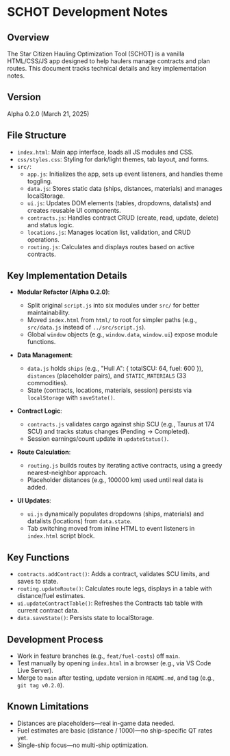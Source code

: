 ﻿# SCHOT Development Notes

## Overview
The Star Citizen Hauling Optimization Tool (SCHOT) is a vanilla HTML/CSS/JS app designed to help haulers manage contracts and plan routes. This document tracks technical details and key implementation notes.

## Version
Alpha 0.2.0 (March 21, 2025)

## File Structure
- `index.html`: Main app interface, loads all JS modules and CSS.
- `css/styles.css`: Styling for dark/light themes, tab layout, and forms.
- `src/`:
  - `app.js`: Initializes the app, sets up event listeners, and handles theme toggling.
  - `data.js`: Stores static data (ships, distances, materials) and manages localStorage.
  - `ui.js`: Updates DOM elements (tables, dropdowns, datalists) and creates reusable UI components.
  - `contracts.js`: Handles contract CRUD (create, read, update, delete) and status logic.
  - `locations.js`: Manages location list, validation, and CRUD operations.
  - `routing.js`: Calculates and displays routes based on active contracts.

## Key Implementation Details
- **Modular Refactor (Alpha 0.2.0)**:
  - Split original `script.js` into six modules under `src/` for better maintainability.
  - Moved `index.html` from `html/` to root for simpler paths (e.g., `src/data.js` instead of `../src/script.js`).
  - Global `window` objects (e.g., `window.data`, `window.ui`) expose module functions.

- **Data Management**:
  - `data.js` holds `ships` (e.g., "Hull A": { totalSCU: 64, fuel: 600 }), `distances` (placeholder pairs), and `STATIC_MATERIALS` (33 commodities).
  - State (contracts, locations, materials, session) persists via `localStorage` with `saveState()`.

- **Contract Logic**:
  - `contracts.js` validates cargo against ship SCU (e.g., Taurus at 174 SCU) and tracks status changes (Pending → Completed).
  - Session earnings/count update in `updateStatus()`.

- **Route Calculation**:
  - `routing.js` builds routes by iterating active contracts, using a greedy nearest-neighbor approach.
  - Placeholder distances (e.g., 100000 km) used until real data is added.

- **UI Updates**:
  - `ui.js` dynamically populates dropdowns (ships, materials) and datalists (locations) from `data.state`.
  - Tab switching moved from inline HTML to event listeners in `index.html` script block.

## Key Functions
- `contracts.addContract()`: Adds a contract, validates SCU limits, and saves to state.
- `routing.updateRoute()`: Calculates route legs, displays in a table with distance/fuel estimates.
- `ui.updateContractTable()`: Refreshes the Contracts tab table with current contract data.
- `data.saveState()`: Persists state to localStorage.

## Development Process
- Work in feature branches (e.g., `feat/fuel-costs`) off `main`.
- Test manually by opening `index.html` in a browser (e.g., via VS Code Live Server).
- Merge to `main` after testing, update version in `README.md`, and tag (e.g., `git tag v0.2.0`).

## Known Limitations
- Distances are placeholders—real in-game data needed.
- Fuel estimates are basic (distance / 1000)—no ship-specific QT rates yet.
- Single-ship focus—no multi-ship optimization.